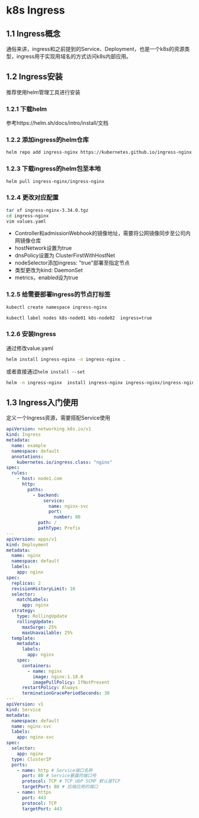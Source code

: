 # k8s Ingress

## 1.1 Ingress概念

通俗来讲，ingress和之前提到的Service、Deployment，也是一个k8s的资源类型，ingress用于实现用域名的方式访问k8s内部应用。

## 1.2 Ingress安装

推荐使用helm管理工具进行安装

### 1.2.1 下载helm

参考https://helm.sh/docs/intro/install/文档

### 1.2.2 添加ingress的helm仓库

```bash
helm repo add ingress-nginx https://kubernetes.github.io/ingress-nginx
```

### 1.2.3 下载ingress的helm包至本地

```bash
helm pull ingress-nginx/ingress-nginx
```

### 1.2.4 更改对应配置

```bash
tar xf ingress-nginx-3.34.0.tgz
cd ingress-nginx
vim values.yaml
```

- Controller和admissionWebhook的镜像地址，需要将公网镜像同步至公司内网镜像仓库
- hostNetwork设置为true
- dnsPolicy设置为 ClusterFirstWithHostNet
- nodeSelector添加ingress: "true"部署至指定节点
- 类型更改为kind: DaemonSet
- metrics，enabled设为true

### 1.2.5 给需要部署Ingress的节点打标签

```bash
kubectl create namespace ingress-nginx
```

```bash
kubectl label nodes k8s-node01 k8s-node02  ingress=true
```

### 1.2.6 安装Ingress
通过修改value.yaml
```bash
helm install ingress-nginx -n ingress-nginx .
```
或者直接通过`helm install --set`
```bash
helm -n ingress-nginx  install ingress-nginx ingress-nginx/ingress-nginx   --set controller.hostNetwork=true --set controller.dnsPolicy=ClusterFirstWithHostNet --set-string  controller.nodeSelector.ingress=true --set controller.kind=DaemonSet --set controller.metrics.enabled=true --set controller.ingressClassResource.default=true --set controller.service.type=ClusterIP
```
## 1.3 Ingress入门使用

定义一个Ingress资源，需要搭配Service使用

```yaml
apiVersion: networking.k8s.io/v1
kind: Ingress
metadata:
  name: example
  namespace: default
  annotations:
    kubernetes.io/ingress.class: "nginx"
spec:
  rules:
    - host: node1.com
      http:
        paths:
          - backend:
              service:
                name: nginx-svc
                port:
                  number: 80
            path: /
            pathType: Prefix
---
apiVersion: apps/v1
kind: Deployment
metadata:
  name: nginx
  namespace: default
  labels:
    app: nginx
spec:
  replicas: 2
  revisionHistoryLimit: 10
  selector:
    matchLabels:
      app: nginx
  strategy:
    type: RollingUpdate
    rollingUpdate:
      maxSurge: 25%
      maxUnavailable: 25%
  template:
    metadata:
      labels:
        app: nginx
    spec:
      containers:
        - name: nginx
          image: nginx:1.18.0
          imagePullPolicy: IfNotPresent
      restartPolicy: Always
      terminationGracePeriodSeconds: 30
---
apiVersion: v1
kind: Service
metadata:
  namespace: default
  name: nginx-svc
  labels:
    app: nginx-svc
spec:
  selector:
    app: nginx
  type: ClusterIP
  ports:
    - name: http # Service端口名称
      port: 80 # Service暴露的端口号
      protocol: TCP # TCP UDP SCMP 默认是TCP
      targetPort: 80 # 后端应用的端口
    - name: https
      port: 443
      protocol: TCP
      targetPort: 443
```



